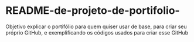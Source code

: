 # README-de-projeto-de-portifolio-
Objetivo explicar o portifólio para quem quiser usar de base, para criar seu próprio GitHub, e exemplificando os códigos usados para criar esse GitHub
